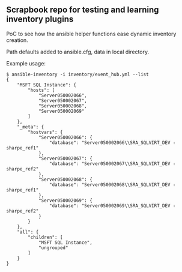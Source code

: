 ## Scrapbook repo for testing and learning inventory plugins

PoC to see how the ansible helper functions ease dynamic inventory creation.

Path defaults added to ansible.cfg, data in local directory.

Example usage:

```
$ ansible-inventory -i inventory/event_hub.yml --list
{
    "MSFT SQL Instance": {
        "hosts": [
            "Server050002066",
            "Server050002067",
            "Server050002068",
            "Server050002069"
        ]
    },
    "_meta": {
        "hostvars": {
            "Server050002066": {
                "database": "Server050002066\\SRA_SQLVIRT_DEV - sharpe_ref1"
            },
            "Server050002067": {
                "database": "Server050002067\\SRA_SQLVIRT_DEV - sharpe_ref2"
            },
            "Server050002068": {
                "database": "Server050002068\\SRA_SQLVIRT_DEV - sharpe_ref1"
            },
            "Server050002069": {
                "database": "Server050002069\\SRA_SQLVIRT_DEV - sharpe_ref2"
            }
        }
    },
    "all": {
        "children": [
            "MSFT SQL Instance",
            "ungrouped"
        ]
    }
}
```
